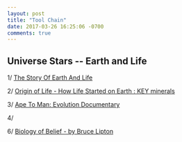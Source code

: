 ```yaml
---
layout: post
title: "Tool Chain"
date: 2017-03-26 16:25:06 -0700
comments: true
---
```


## Universe Stars -- Earth and Life

1/  [The Story Of Earth And Life](https://www.youtube.com/watch?v=57merteLsBc&t=75s)

2/ [Origin of Life - How Life Started on Earth : KEY minerals](https://www.youtube.com/watch?v=xyhZcEY5PCQ&list=PLWQMRGdIhqcUocBkjPqqccqq-qPJdGrSk&index=2&t=47s)

3/ [Ape To Man: Evolution Documentary](https://www.youtube.com/watch?v=5sMqFivWTmk)

4/ 


6/ [Biology of Belief - by Bruce Lipton](https://www.youtube.com/watch?v=jjj0xVM4x1I)
